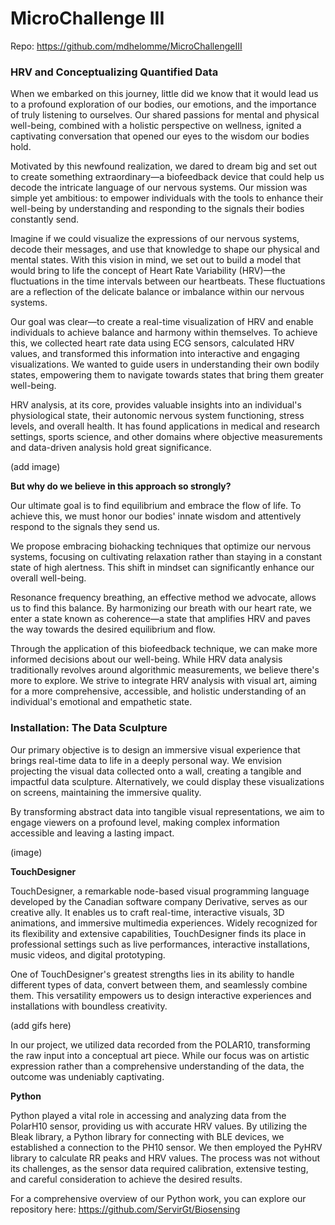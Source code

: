 # MicroChallenge III

Repo: https://github.com/mdhelomme/MicroChallengeIII

### HRV and Conceptualizing Quantified Data

When we embarked on this journey, little did we know that it would lead us to a profound exploration of our bodies, our emotions, and the importance of truly listening to ourselves. Our shared passions for mental and physical well-being, combined with a holistic perspective on wellness, ignited a captivating conversation that opened our eyes to the wisdom our bodies hold.

Motivated by this newfound realization, we dared to dream big and set out to create something extraordinary—a biofeedback device that could help us decode the intricate language of our nervous systems. Our mission was simple yet ambitious: to empower individuals with the tools to enhance their well-being by understanding and responding to the signals their bodies constantly send.

Imagine if we could visualize the expressions of our nervous systems, decode their messages, and use that knowledge to shape our physical and mental states. With this vision in mind, we set out to build a model that would bring to life the concept of Heart Rate Variability (HRV)—the fluctuations in the time intervals between our heartbeats. These fluctuations are a reflection of the delicate balance or imbalance within our nervous systems.

Our goal was clear—to create a real-time visualization of HRV and enable individuals to achieve balance and harmony within themselves. To achieve this, we collected heart rate data using ECG sensors, calculated HRV values, and transformed this information into interactive and engaging visualizations. We wanted to guide users in understanding their own bodily states, empowering them to navigate towards states that bring them greater well-being.

HRV analysis, at its core, provides valuable insights into an individual's physiological state, their autonomic nervous system functioning, stress levels, and overall health. It has found applications in medical and research settings, sports science, and other domains where objective measurements and data-driven analysis hold great significance.

(add image)

**But why do we believe in this approach so strongly?**

Our ultimate goal is to find equilibrium and embrace the flow of life. To achieve this, we must honor our bodies' innate wisdom and attentively respond to the signals they send us.

We propose embracing biohacking techniques that optimize our nervous systems, focusing on cultivating relaxation rather than staying in a constant state of high alertness. This shift in mindset can significantly enhance our overall well-being.

Resonance frequency breathing, an effective method we advocate, allows us to find this balance. By harmonizing our breath with our heart rate, we enter a state known as coherence—a state that amplifies HRV and paves the way towards the desired equilibrium and flow.

Through the application of this biofeedback technique, we can make more informed decisions about our well-being. While HRV data analysis traditionally revolves around algorithmic measurements, we believe there's more to explore. We strive to integrate HRV analysis with visual art, aiming for a more comprehensive, accessible, and holistic understanding of an individual's emotional and empathetic state.

### Installation: The Data Sculpture

Our primary objective is to design an immersive visual experience that brings real-time data to life in a deeply personal way. We envision projecting the visual data collected onto a wall, creating a tangible and impactful data sculpture. Alternatively, we could display these visualizations on screens, maintaining the immersive quality.

By transforming abstract data into tangible visual representations, we aim to engage viewers on a profound level, making complex information accessible and leaving a lasting impact.

(image)

**TouchDesigner**

TouchDesigner, a remarkable node-based visual programming language developed by the Canadian software company Derivative, serves as our creative ally. It enables us to craft real-time, interactive visuals, 3D animations, and immersive multimedia experiences. Widely recognized for its flexibility and extensive capabilities, TouchDesigner finds its place in professional settings such as live performances, interactive installations, music videos, and digital prototyping.

One of TouchDesigner's greatest strengths lies in its ability to handle different types of data, convert between them, and seamlessly combine them. This versatility empowers us to design interactive experiences and installations with boundless creativity.

(add gifs here)

In our project, we utilized data recorded from the POLAR10, transforming the raw input into a conceptual art piece. While our focus was on artistic expression rather than a comprehensive understanding of the data, the outcome was undeniably captivating.

**Python**

Python played a vital role in accessing and analyzing data from the PolarH10 sensor, providing us with accurate HRV values. By utilizing the Bleak library, a Python library for connecting with BLE devices, we established a connection to the PH10 sensor. We then employed the PyHRV library to calculate RR peaks and HRV values. The process was not without its challenges, as the sensor data required calibration, extensive testing, and careful consideration to achieve the desired results.

For a comprehensive overview of our Python work, you can explore our repository here: https://github.com/ServirGt/Biosensing
